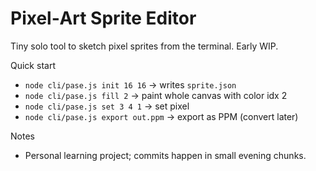 # Pixel‑Art Sprite Editor

Tiny solo tool to sketch pixel sprites from the terminal. Early WIP.

Quick start
- `node cli/pase.js init 16 16` → writes `sprite.json`
- `node cli/pase.js fill 2` → paint whole canvas with color idx 2
- `node cli/pase.js set 3 4 1` → set pixel
- `node cli/pase.js export out.ppm` → export as PPM (convert later)

Notes
- Personal learning project; commits happen in small evening chunks.
